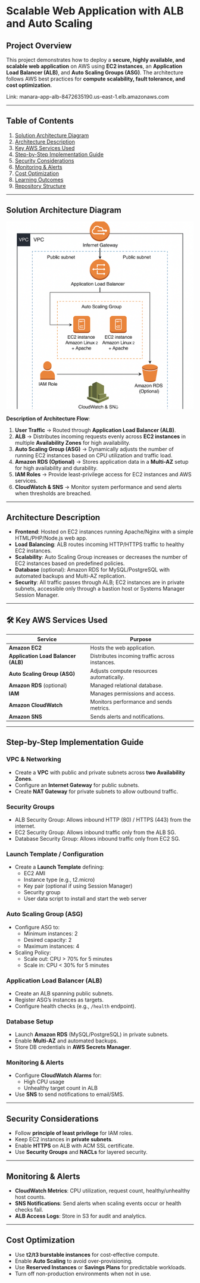 # Scalable Web Application with ALB and Auto Scaling

## Project Overview
This project demonstrates how to deploy a **secure, highly available, and scalable web application** on AWS using **EC2 instances**, an **Application Load Balancer (ALB)**, and **Auto Scaling Groups (ASG)**. The architecture follows AWS best practices for **compute scalability, fault tolerance, and cost optimization**.

Link: manara-app-alb-8472635190.us-east-1.elb.amazonaws.com

---

## Table of Contents
1. [Solution Architecture Diagram](#-solution-architecture-diagram)
2. [Architecture Description](#-architecture-description)
3. [Key AWS Services Used](#-key-aws-services-used)
4. [Step-by-Step Implementation Guide](#-step-by-step-implementation-guide)
5. [Security Considerations](#-security-considerations)
6. [Monitoring & Alerts](#-monitoring--alerts)
7. [Cost Optimization](#-cost-optimization)
8. [Learning Outcomes](#-learning-outcomes)
9. [Repository Structure](#-repository-structure)

---

## Solution Architecture Diagram
![Solution Architecture](solution-architecture.png)

**Description of Architecture Flow**:
1. **User Traffic** → Routed through **Application Load Balancer (ALB)**.
2. **ALB** → Distributes incoming requests evenly across **EC2 instances** in multiple **Availability Zones** for high availability.
3. **Auto Scaling Group (ASG)** → Dynamically adjusts the number of running EC2 instances based on CPU utilization and traffic load.
4. **Amazon RDS (Optional)** → Stores application data in a **Multi-AZ** setup for high availability and durability.
5. **IAM Roles** → Provide least-privilege access for EC2 instances and AWS services.
6. **CloudWatch & SNS** → Monitor system performance and send alerts when thresholds are breached.

---

## Architecture Description
- **Frontend**: Hosted on EC2 instances running Apache/Nginx with a simple HTML/PHP/Node.js web app.
- **Load Balancing**: ALB routes incoming HTTP/HTTPS traffic to healthy EC2 instances.
- **Scalability**: Auto Scaling Group increases or decreases the number of EC2 instances based on predefined policies.
- **Database** (optional): Amazon RDS for MySQL/PostgreSQL with automated backups and Multi-AZ replication.
- **Security**: All traffic passes through ALB; EC2 instances are in private subnets, accessible only through a bastion host or Systems Manager Session Manager.

---

## 🛠 Key AWS Services Used
| Service | Purpose |
|---------|---------|
| **Amazon EC2** | Hosts the web application. |
| **Application Load Balancer (ALB)** | Distributes incoming traffic across instances. |
| **Auto Scaling Group (ASG)** | Adjusts compute resources automatically. |
| **Amazon RDS** (optional) | Managed relational database. |
| **IAM** | Manages permissions and access. |
| **Amazon CloudWatch** | Monitors performance and sends metrics. |
| **Amazon SNS** | Sends alerts and notifications. |

---

## Step-by-Step Implementation Guide

### VPC & Networking
- Create a **VPC** with public and private subnets across **two Availability Zones**.
- Configure an **Internet Gateway** for public subnets.
- Create **NAT Gateway** for private subnets to allow outbound traffic.

### Security Groups
- ALB Security Group: Allows inbound HTTP (80) / HTTPS (443) from the internet.
- EC2 Security Group: Allows inbound traffic only from the ALB SG.
- Database Security Group: Allows inbound traffic only from EC2 SG.

### Launch Template / Configuration
- Create a **Launch Template** defining:
  - EC2 AMI
  - Instance type (e.g., t2.micro)
  - Key pair (optional if using Session Manager)
  - Security group
  - User data script to install and start the web server

### Auto Scaling Group (ASG)
- Configure ASG to:
  - Minimum instances: 2
  - Desired capacity: 2
  - Maximum instances: 4
- Scaling Policy:
  - Scale out: CPU > 70% for 5 minutes
  - Scale in: CPU < 30% for 5 minutes

### Application Load Balancer (ALB)
- Create an ALB spanning public subnets.
- Register ASG’s instances as targets.
- Configure health checks (e.g., `/health` endpoint).

### Database Setup
- Launch **Amazon RDS** (MySQL/PostgreSQL) in private subnets.
- Enable **Multi-AZ** and automated backups.
- Store DB credentials in **AWS Secrets Manager**.

### Monitoring & Alerts
- Configure **CloudWatch Alarms** for:
  - High CPU usage
  - Unhealthy target count in ALB
- Use **SNS** to send notifications to email/SMS.

---

## Security Considerations
- Follow **principle of least privilege** for IAM roles.
- Keep EC2 instances in **private subnets**.
- Enable **HTTPS** on ALB with ACM SSL certificate.
- Use **Security Groups** and **NACLs** for layered security.

---

## Monitoring & Alerts
- **CloudWatch Metrics**: CPU utilization, request count, healthy/unhealthy host counts.
- **SNS Notifications**: Send alerts when scaling events occur or health checks fail.
- **ALB Access Logs**: Store in S3 for audit and analytics.

---

## Cost Optimization
- Use **t2/t3 burstable instances** for cost-effective compute.
- Enable **Auto Scaling** to avoid over-provisioning.
- Use **Reserved Instances** or **Savings Plans** for predictable workloads.
- Turn off non-production environments when not in use.
